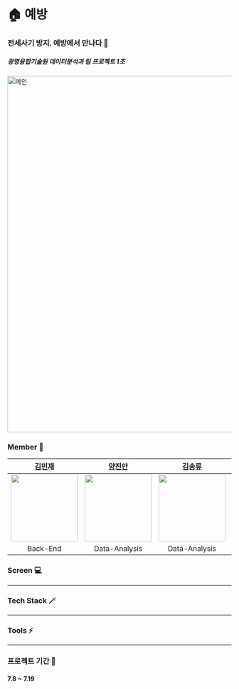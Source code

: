 # 🏠 예방

### 전세사기 방지. 예방에서 만나다 💉 

##### 광명융합기술원 데이터분석과 팀 프로젝트 1조
<img width="800" alt="메인" src="https://github.com/user-attachments/assets/d0982518-aead-402d-84ae-268e7fbd6d85">

### Member 🥱
| [김민재](https://github.com/Minjae-vincent) | [양진안](https://github.com/moho852) | [김송류](https://github.com/songryu) | [김현석](https://github.com/mrbonk97) | [장규은](https://github.com/gyueunnim) |
| :---: | :---: | :---: | :---: | :---: |
| <img src="https://github.com/user-attachments/assets/b9dcaeaa-03cf-46b1-87a9-358b9c775150" width="150"/> | <img src="https://github.com/user-attachments/assets/a6263def-880f-4699-9b8e-9bac79c0eec7" width="150"/> | <img src="https://github.com/user-attachments/assets/6d84f90d-c575-4010-a6f3-f6a387858a98" width="150"/> | <img src="https://github.com/user-attachments/assets/78aae1c8-b5cb-4352-a3c9-946395ef7fc2" width="150"/> | <img src="https://github.com/user-attachments/assets/00b2c12e-0a46-46e6-92ae-37b5f2c2cf4d" width="150"/> |
| Back-End | Data-Analysis | Data-Analysis | Front-End | Front-End |

### Screen 💻
---

### Tech Stack 🪄
---

### Tools ⚡
---

### 프로젝트 기간 📆 
#### 7.8 ~ 7.19

<br/>
